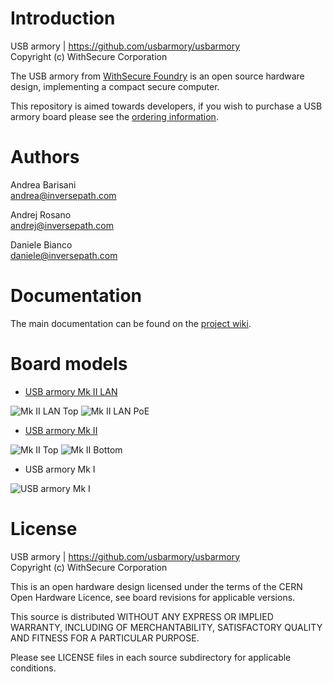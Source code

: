 Introduction
============

USB armory | https://github.com/usbarmory/usbarmory  
Copyright (c) WithSecure Corporation

The USB armory from [WithSecure Foundry](https://foundry.withsecure.com) is an open
source hardware design, implementing a compact secure computer.

This repository is aimed towards developers, if you wish to purchase a USB
armory board please see the [ordering information](https://github.com/usbarmory/usbarmory/wiki/Ordering-information).

Authors
=======

Andrea Barisani  
andrea@inversepath.com  

Andrej Rosano  
andrej@inversepath.com  

Daniele Bianco  
daniele@inversepath.com  

Documentation
=============

The main documentation can be found on the
[project wiki](https://github.com/usbarmory/usbarmory/wiki).

Board models
============

* [USB armory Mk II LAN](https://github.com/usbarmory/usbarmory/wiki/Mk-II-LAN)

![Mk II LAN Top](https://github.com/usbarmory/usbarmory/wiki/images/armory-mark-two-lan-top.png)
![Mk II LAN PoE](https://github.com/usbarmory/usbarmory/wiki/images/armory-mark-two-lan-poe-1.png)

* [USB armory Mk II](https://github.com/usbarmory/usbarmory/wiki/Mk-II-Introduction)

![Mk II Top](https://github.com/usbarmory/usbarmory/wiki/images/armory-mark-two-top.png)
![Mk II Bottom](https://github.com/usbarmory/usbarmory/wiki/images/armory-mark-two-bottom.png)

* USB armory Mk I

![USB armory Mk I](https://github.com/usbarmory/usbarmory/wiki/images/armory-mark-one.png)

License
=======

USB armory | https://github.com/usbarmory/usbarmory  
Copyright (c) WithSecure Corporation

This is an open hardware design licensed under the terms of the CERN Open
Hardware Licence, see board revisions for applicable versions.

This source is distributed WITHOUT ANY EXPRESS OR IMPLIED WARRANTY, INCLUDING
OF MERCHANTABILITY, SATISFACTORY QUALITY AND FITNESS FOR A PARTICULAR PURPOSE.

Please see LICENSE files in each source subdirectory for applicable conditions.
